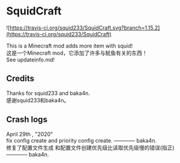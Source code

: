 # SquidCraft

![https://travis-ci.org/squid233/SquidCraft.svg?branch=1.15.2](https://travis-ci.org/squid233/SquidCraft)

This is a Minecraft mod adds more item with squid!  
这是一个Minecraft mod，它添加了许多与鱿鱼有关的东西！  
See updateinfo.md!

## Credits

Thanks for squid233 and baka4n.  
感谢squid233和baka4n。

## Crash logs

April 29th , "2020"  
fix config create and priority config create. ———— baka4n.  
修复了配置文件生成 和配置文件创建优先级比读取优先级慢的错误(指正) ———— baka4n.  
